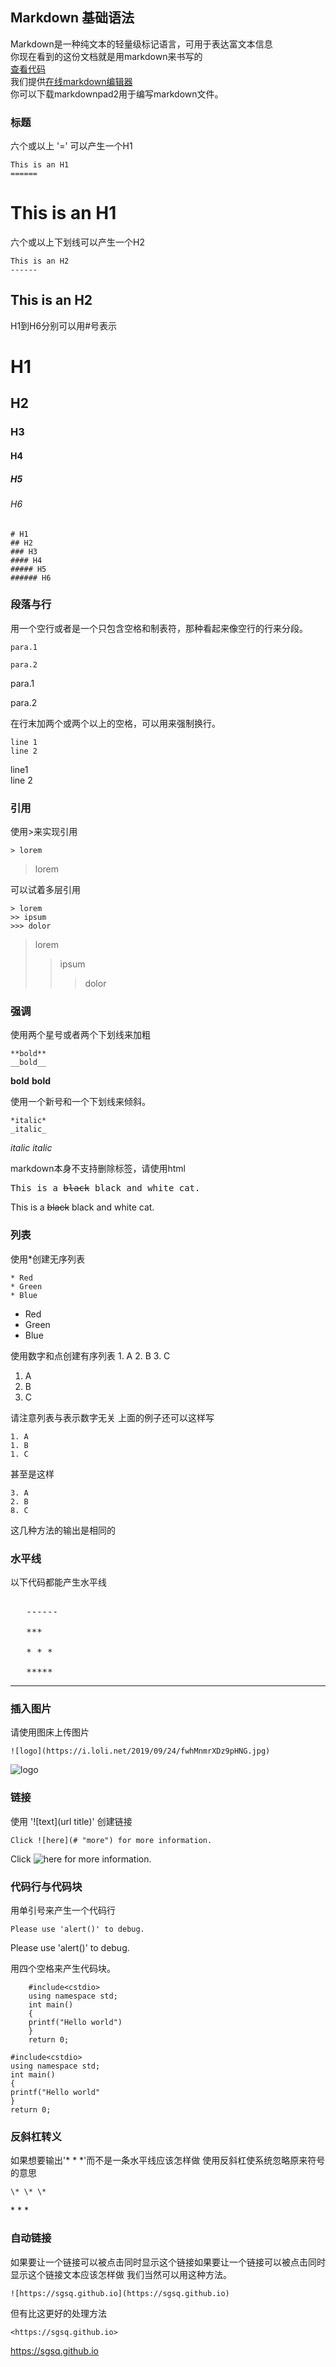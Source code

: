 ## Markdown 基础语法
Markdown是一种纯文本的轻量级标记语言，可用于表达富文本信息  
你现在看到的这份文档就是用markdown来书写的  
[查看代码](https://raw.githubusercontent.com/sgsq/train/master/md.md)  
我们提供[在线markdown编辑器](./tool/editor.html)  
你可以下载markdownpad2用于编写markdown文件。

### 标题
六个或以上 '=' 可以产生一个H1

    This is an H1
    ======
    
This is an H1
======

六个或以上下划线可以产生一个H2

    This is an H2
    ------
    
This is an H2
------

H1到H6分别可以用#号表示

# H1
## H2
### H3
#### H4
##### H5
###### H6

    # H1
    ## H2
    ### H3
    #### H4
    ##### H5
    ###### H6

### 段落与行
用一个空行或者是一个只包含空格和制表符，那种看起来像空行的行来分段。

    para.1
    
    para.2
    
para.1

para.2

在行末加两个或两个以上的空格，可以用来强制换行。

    line 1  
    line 2
    
line1  
line 2

### 引用
使用>来实现引用

    > lorem

> lorem

可以试着多层引用

    > lorem
    >> ipsum
    >>> dolor

> lorem
>> ipsum
>>> dolor

### 强调
使用两个星号或者两个下划线来加粗

    **bold**
    __bold__


**bold**
__bold__

使用一个新号和一个下划线来倾斜。

    *italic*
    _italic_

*italic*
_italic_

markdown本身不支持删除标签，请使用html

<pre>This is a <del>black</del> black and white cat.</pre>
    
This is a <del>black</del> black and white cat.

### 列表
使用*创建无序列表

    * Red
    * Green
    * Blue

* Red
* Green
* Blue

使用数字和点创建有序列表
    1. A
    2. B
    3. C

1. A
2. B
3. C

请注意列表与表示数字无关
上面的例子还可以这样写

    1. A
    1. B
    1. C

甚至是这样

    3. A
    2. B
    8. C
    
这几种方法的输出是相同的

### 水平线
以下代码都能产生水平线
<pre>

   ------
   
   ***
   
   * * *
   
   *****
</pre>

------

### 插入图片
请使用图床上传图片
    
    ![logo](https://i.loli.net/2019/09/24/fwhMnmrXDz9pHNG.jpg)

![logo](https://i.loli.net/2019/09/24/fwhMnmrXDz9pHNG.jpg)

### 链接
使用 '![text](url title)' 创建链接

    Click ![here](# "more") for more information.
     
Click ![here](# "more") for more information.

### 代码行与代码块
用单引号来产生一个代码行

    Please use 'alert()' to debug.

Please use 'alert()' to debug.

用四个空格来产生代码块。

        #include<cstdio>
        using namespace std;
        int main()
        {
        printf("Hello world")
        }
        return 0;
        
    #include<cstdio>
    using namespace std;
    int main()
    {
    printf("Hello world"
    }
    return 0;
    
### 反斜杠转义
如果想要输出'* * *'而不是一条水平线应该怎样做
使用反斜杠使系统忽略原来符号的意思

    \* \* \*
    
\* \* \*

### 自动链接
如果要让一个链接可以被点击同时显示这个链接如果要让一个链接可以被点击同时显示这个链接文本应该怎样做
我们当然可以用这种方法。

    ![https://sgsq.github.io](https://sgsq.github.io)
    
但有比这更好的处理方法

    <https://sgsq.github.io>
    
<https://sgsq.github.io>
